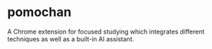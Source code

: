 # pomochan
A Chrome extension for focused studying which integrates different techniques as well as a built-in AI assistant. 
